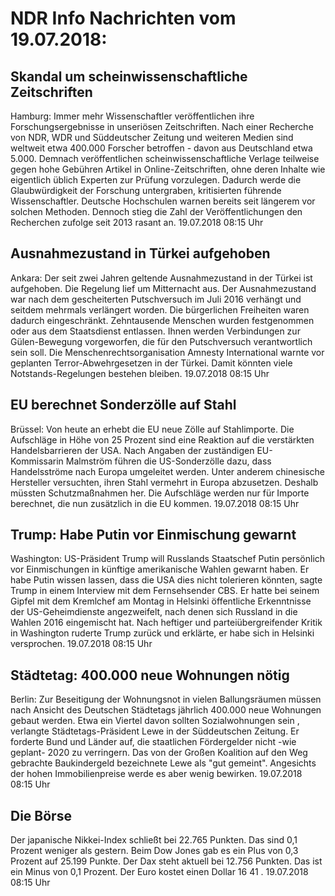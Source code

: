 # NDR Info Nachrichten vom 19.07.2018:


## Skandal um scheinwissenschaftliche Zeitschriften
Hamburg: Immer mehr Wissenschaftler veröffentlichen ihre Forschungsergebnisse in unseriösen Zeitschriften. Nach einer Recherche von NDR, WDR und Süddeutscher Zeitung und weiteren Medien sind weltweit etwa 400.000 Forscher betroffen - davon aus Deutschland etwa 5.000. Demnach veröffentlichen scheinwissenschaftliche Verlage teilweise gegen hohe Gebühren Artikel in Online-Zeitschriften, ohne deren Inhalte wie eigentlich üblich Experten zur Prüfung vorzulegen. Dadurch werde die Glaubwürdigkeit der Forschung untergraben, kritisierten führende Wissenschaftler. Deutsche Hochschulen warnen bereits seit längerem vor solchen Methoden. Dennoch stieg die Zahl der Veröffentlichungen den Recherchen zufolge seit 2013 rasant an. 19.07.2018 08:15 Uhr 

## Ausnahmezustand in Türkei aufgehoben
Ankara: Der seit zwei Jahren geltende Ausnahmezustand in der Türkei ist aufgehoben. Die Regelung lief um Mitternacht aus. Der Ausnahmezustand war nach dem gescheiterten Putschversuch im Juli 2016 verhängt und seitdem mehrmals verlängert worden. Die bürgerlichen Freiheiten waren dadurch eingeschränkt. Zehntausende Menschen wurden festgenommen oder aus dem Staatsdienst entlassen. Ihnen werden Verbindungen zur Gülen-Bewegung vorgeworfen, die für den Putschversuch verantwortlich sein soll. Die Menschenrechtsorganisation Amnesty International warnte vor geplanten Terror-Abwehrgesetzen in der Türkei. Damit könnten viele Notstands-Regelungen bestehen bleiben. 19.07.2018 08:15 Uhr 

## EU berechnet Sonderzölle auf Stahl
Brüssel: Von heute an erhebt die EU neue Zölle auf Stahlimporte. Die Aufschläge in Höhe von 25 Prozent sind eine Reaktion auf die verstärkten Handelsbarrieren der USA. Nach Angaben der zuständigen EU-Kommissarin Malmström führen die US-Sonderzölle dazu, dass Handelsströme nach Europa umgeleitet werden. Unter anderem chinesische Hersteller versuchten, ihren Stahl vermehrt in Europa abzusetzen. Deshalb müssten Schutzmaßnahmen her. Die Aufschläge werden nur für Importe berechnet, die nun zusätzlich in die EU kommen. 19.07.2018 08:15 Uhr 

## Trump: Habe Putin vor Einmischung gewarnt
Washington: 	US-Präsident Trump will Russlands Staatschef Putin persönlich vor Einmischungen in künftige amerikanische Wahlen gewarnt haben. Er habe Putin wissen lassen, dass die USA dies nicht tolerieren könnten, sagte Trump in einem Interview mit dem Fernsehsender CBS. Er hatte bei seinem Gipfel mit dem Kremlchef am Montag in Helsinki öffentliche Erkenntnisse der US-Geheimdienste angezweifelt, nach denen sich Russland in die Wahlen 2016 eingemischt hat. Nach heftiger und parteiübergreifender Kritik in Washington ruderte Trump zurück und erklärte, er habe sich in Helsinki versprochen. 19.07.2018 08:15 Uhr 

## Städtetag: 400.000 neue Wohnungen nötig
Berlin: Zur Beseitigung der Wohnungsnot in vielen Ballungsräumen müssen nach Ansicht des Deutschen Städtetags jährlich 400.000 neue Wohnungen gebaut werden. Etwa ein Viertel davon sollten Sozialwohnungen sein , verlangte Städtetags-Präsident Lewe in der Süddeutschen Zeitung. Er forderte Bund und Länder auf, die staatlichen Fördergelder nicht -wie geplant- 2020 zu verringern. Das von der Großen Koalition auf den Weg gebrachte Baukindergeld bezeichnete Lewe als "gut gemeint". Angesichts der hohen Immobilienpreise werde es aber wenig bewirken. 19.07.2018 08:15 Uhr 

## Die Börse
Der japanische Nikkei-Index schließt bei  22.765  Punkten. Das sind   0,1  Prozent weniger als gestern. Beim Dow Jones gab es ein Plus von  0,3  Prozent auf  25.199  Punkte. Der Dax steht aktuell bei  12.756  Punkten. Das ist ein Minus von  0,1  Prozent. Der Euro kostet einen Dollar  16 41 . 19.07.2018 08:15 Uhr 
